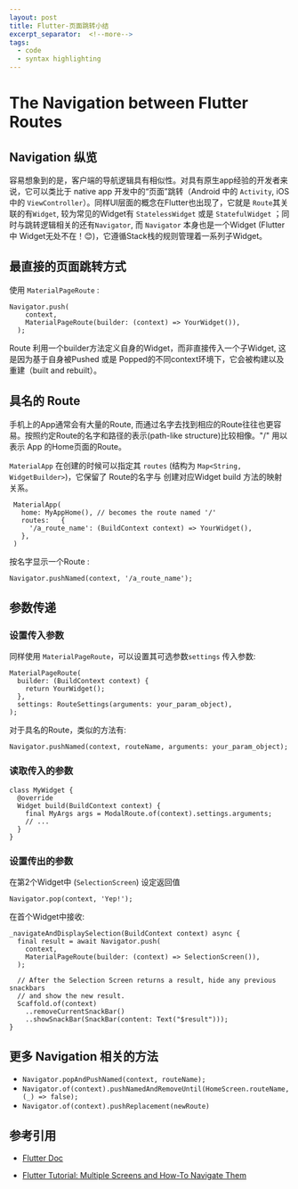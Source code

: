 ```yaml
---
layout: post
title: Flutter-页面跳转小结
excerpt_separator:  <!--more-->
tags:
  - code
  - syntax highlighting
---
```


# The Navigation between Flutter Routes

## Navigation 纵览

容易想象到的是，客户端的导航逻辑具有相似性。对具有原生app经验的开发者来说，它可以类比于 native app 开发中的“页面”跳转（Android 中的 `Activity`, iOS 中的 `ViewController`）。同样UI层面的概念在Flutter也出现了，它就是 `Route`其关联的有`Widget`, 较为常见的Widget有 `StatelessWidget` 或是 `StatefulWidget` ；同时与跳转逻辑相关的还有`Navigator`, 而 `Navigator` 本身也是一个Widget (Flutter中 Widget无处不在！😊)，它遵循Stack栈的规则管理着一系列子Widget。

## 最直接的页面跳转方式

使用 `MaterialPageRoute` :

```
Navigator.push(
    context,
    MaterialPageRoute(builder: (context) => YourWidget()),
  );
```

Route 利用一个builder方法定义自身的Widget，而非直接传入一个子Widget, 这是因为基于自身被Pushed 或是 Popped的不同context环境下，它会被构建以及重建（built and  rebuilt）。

## 具名的 Route

手机上的App通常会有大量的Route, 而通过名字去找到相应的Route往往也更容易。按照约定Route的名字和路径的表示(path-like structure)比较相像。"/" 用以表示 App 的Home页面的Route。

`MaterialApp` 在创建的时候可以指定其 `routes` (结构为 `Map<String, WidgetBuilder>`)，它保留了 Route的名字与 创建对应Widget build 方法的映射关系。

```
 MaterialApp(
   home: MyAppHome(), // becomes the route named '/'
   routes:   {
     '/a_route_name': (BuildContext context) => YourWidget(),
   },
 )
```

按名字显示一个Route :

```
Navigator.pushNamed(context, '/a_route_name');
```

## 参数传递

### 设置传入参数

同样使用 `MaterialPageRoute`，可以设置其可选参数`settings` 传入参数:
```
MaterialPageRoute(
  builder: (BuildContext context) {
    return YourWidget();
  },
  settings: RouteSettings(arguments: your_param_object),
);

```

对于具名的Route，类似的方法有:

```
Navigator.pushNamed(context, routeName, arguments: your_param_object);
```

### 读取传入的参数

```
class MyWidget {
  @override
  Widget build(BuildContext context) {
    final MyArgs args = ModalRoute.of(context).settings.arguments;
    // ...
  }
}
```

### 设置传出的参数

在第2个Widget中 (`SelectionScreen`) 设定返回值

```
Navigator.pop(context, 'Yep!');
```

在首个Widget中接收:

```
_navigateAndDisplaySelection(BuildContext context) async {
  final result = await Navigator.push(
    context,
    MaterialPageRoute(builder: (context) => SelectionScreen()),
  );

  // After the Selection Screen returns a result, hide any previous snackbars
  // and show the new result.
  Scaffold.of(context)
    ..removeCurrentSnackBar()
    ..showSnackBar(SnackBar(content: Text("$result")));
}

```

## 更多 Navigation 相关的方法

* `Navigator.popAndPushNamed(context, routeName);`
* `Navigator.of(context).pushNamedAndRemoveUntil(HomeScreen.routeName, (_) => false);`
* `Navigator.of(context).pushReplacement(newRoute)`

## 参考引用

* [Flutter Doc](https://flutter.dev/docs/cookbook#navigation)
  
* [Flutter Tutorial: Multiple Screens and How-To Navigate Them](https://blog.codemagic.io/flutter-tutorial-multiple-screens-and-how-to-navigate-them/)
